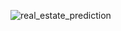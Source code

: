 ![real_estate_prediction](https://user-images.githubusercontent.com/14072046/178108751-716ba1a3-9201-4236-a988-0373d0f51c59.PNG)
